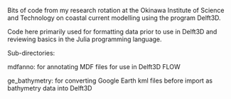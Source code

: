 Bits of code from my research rotation at the Okinawa Institute of Science and Technology on coastal current modelling using the program Delft3D. 

Code here primarily used for formatting data prior to use in Delft3D and reviewing basics in the Julia programming language.

Sub-directories:

mdfanno: for annotating MDF files for use in Delft3D FLOW

ge_bathymetry: for converting Google Earth kml files before import as bathymetry data into Delft3D

